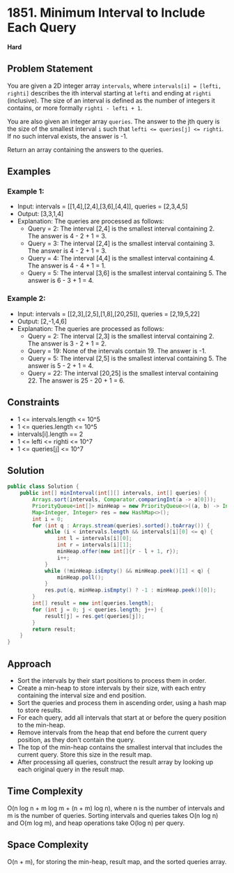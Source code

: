 # 1851. Minimum Interval to Include Each Query
**Hard**

## Problem Statement
You are given a 2D integer array `intervals`, where `intervals[i] = [lefti, righti]` describes the ith interval starting at `lefti` and ending at `righti` (inclusive). The size of an interval is defined as the number of integers it contains, or more formally `righti - lefti + 1`.

You are also given an integer array `queries`. The answer to the jth query is the size of the smallest interval `i` such that `lefti <= queries[j] <= righti`. If no such interval exists, the answer is -1.

Return an array containing the answers to the queries.

## Examples
### Example 1:
- Input: intervals = [[1,4],[2,4],[3,6],[4,4]], queries = [2,3,4,5]
- Output: [3,3,1,4]
- Explanation: The queries are processed as follows:
  - Query = 2: The interval [2,4] is the smallest interval containing 2. The answer is 4 - 2 + 1 = 3.
  - Query = 3: The interval [2,4] is the smallest interval containing 3. The answer is 4 - 2 + 1 = 3.
  - Query = 4: The interval [4,4] is the smallest interval containing 4. The answer is 4 - 4 + 1 = 1.
  - Query = 5: The interval [3,6] is the smallest interval containing 5. The answer is 6 - 3 + 1 = 4.

### Example 2:
- Input: intervals = [[2,3],[2,5],[1,8],[20,25]], queries = [2,19,5,22]
- Output: [2,-1,4,6]
- Explanation: The queries are processed as follows:
  - Query = 2: The interval [2,3] is the smallest interval containing 2. The answer is 3 - 2 + 1 = 2.
  - Query = 19: None of the intervals contain 19. The answer is -1.
  - Query = 5: The interval [2,5] is the smallest interval containing 5. The answer is 5 - 2 + 1 = 4.
  - Query = 22: The interval [20,25] is the smallest interval containing 22. The answer is 25 - 20 + 1 = 6.

## Constraints
- 1 <= intervals.length <= 10^5
- 1 <= queries.length <= 10^5
- intervals[i].length == 2
- 1 <= lefti <= righti <= 10^7
- 1 <= queries[j] <= 10^7

## Solution
```java
public class Solution {
    public int[] minInterval(int[][] intervals, int[] queries) {
        Arrays.sort(intervals, Comparator.comparingInt(a -> a[0]));
        PriorityQueue<int[]> minHeap = new PriorityQueue<>((a, b) -> Integer.compare(a[0], b[0]));
        Map<Integer, Integer> res = new HashMap<>();
        int i = 0;
        for (int q : Arrays.stream(queries).sorted().toArray()) {
            while (i < intervals.length && intervals[i][0] <= q) {
                int l = intervals[i][0];
                int r = intervals[i][1];
                minHeap.offer(new int[]{r - l + 1, r});
                i++;
            }
            while (!minHeap.isEmpty() && minHeap.peek()[1] < q) {
                minHeap.poll();
            }
            res.put(q, minHeap.isEmpty() ? -1 : minHeap.peek()[0]);
        }
        int[] result = new int[queries.length];
        for (int j = 0; j < queries.length; j++) {
            result[j] = res.get(queries[j]);
        }
        return result;
    }
}
```

## Approach

- Sort the intervals by their start positions to process them in order.
- Create a min-heap to store intervals by their size, with each entry containing the interval size and end position.
- Sort the queries and process them in ascending order, using a hash map to store results.
- For each query, add all intervals that start at or before the query position to the min-heap.
- Remove intervals from the heap that end before the current query position, as they don't contain the query.
- The top of the min-heap contains the smallest interval that includes the current query. Store this size in the result map.
- After processing all queries, construct the result array by looking up each original query in the result map.

## Time Complexity

O(n log n + m log m + (n + m) log n), where n is the number of intervals and m is the number of queries. Sorting intervals and queries takes O(n log n) and O(m log m), and heap operations take O(log n) per query.

## Space Complexity

O(n + m), for storing the min-heap, result map, and the sorted queries array.